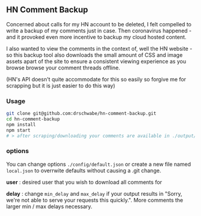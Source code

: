 ## HN Comment Backup

Concerned about calls for my HN account to be deleted, I felt compelled to write a backup of my comments just in case.   Then coronavirus happened - and it provoked even more incentive to backup my cloud hosted content. 

I also wanted to view the comments in the context of, well the HN website - so this backup tool also downloads the small amount of CSS and image assets apart of the site to ensure a consistent viewing experience as you browse browse your comment threads offline. 

(HN's API doesn't quite accommodate for this so easily so forgive me for scrapping but it is just easier to do this way)

### Usage

```bash
git clone git@github.com:drschwabe/hn-comment-backup.git
cd hn-comment-backup
npm install 
npm start
# > after scraping/downloading your comments are available in ./output/username
```

### options 
You can change options `./config/default.json` or create a new file named `local.json` to overrwite defaults without causing a .git change.    

**user** : desired user that you wish to download all comments for  

**delay** : change `min_delay` and `max_delay` if your output results in "Sorry, we're not able to serve your requests this quickly.".   More comments the larger min / max delays necessary.  